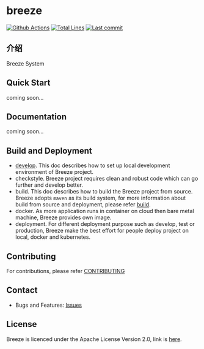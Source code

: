 # breeze

[![Github Actions](https://img.shields.io/github/workflow/status/flowerfine/breeze/CI)](https://github.com/flowerfine/breeze/actions)
[![Total Lines](https://tokei.rs/b1/github/flowerfine/breeze?category=lines)](https://github.com/flowerfine/breeze)
[![Last commit](https://img.shields.io/github/last-commit/flowerfine/breeze.svg)](https://github.com/flowerfine/breeze)

## 介绍

Breeze System

## Quick Start

coming soon...

## Documentation

coming soon...

## Build and Deployment

* [develop](https://github.com/flowerfine/breeze/blob/master/docs/develop.md). This doc describes how to set up local development environment of Breeze project.
* checkstyle. Breeze project requires clean and robust code which can go further and develop better.
* build. This doc describes how to build the Breeze project from source. Breeze adopts `maven` as its build system, for more information about build from source and deployment, please refer [build](docs/build/build.md).
* docker. As more application runs in container on cloud then bare metal machine, Breeze provides own image.
* deployment. For different deployment purpose such as develop, test or production, Breeze make the best effort for people deploy project on local, docker and kubernetes.

## Contributing

For contributions, please refer [CONTRIBUTING](https://github.com/flowerfine/breeze)

## Contact

* Bugs and Features: [Issues](https://github.com/flowerfine/breeze/issues)

## License

Breeze is licenced under the Apache License Version 2.0, link is [here](https://www.apache.org/licenses/LICENSE-2.0.txt).